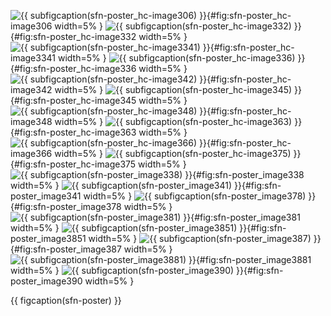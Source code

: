 <!-- MDFIGINCLUDE(sfn-poster) -->
<div id="fig:sfn-poster">

![{{ subfigcaption(sfn-poster_hc-image306) }}](img/sfn-poster/hc-image306.png){#fig:sfn-poster_hc-image306 width=5% }
![{{ subfigcaption(sfn-poster_hc-image332) }}](img/sfn-poster/hc-image332.png){#fig:sfn-poster_hc-image332 width=5% }
![{{ subfigcaption(sfn-poster_hc-image3341) }}](img/sfn-poster/hc-image3341.png){#fig:sfn-poster_hc-image3341 width=5% }
![{{ subfigcaption(sfn-poster_hc-image336) }}](img/sfn-poster/hc-image336.png){#fig:sfn-poster_hc-image336 width=5% }
![{{ subfigcaption(sfn-poster_hc-image342) }}](img/sfn-poster/hc-image342.png){#fig:sfn-poster_hc-image342 width=5% }
![{{ subfigcaption(sfn-poster_hc-image345) }}](img/sfn-poster/hc-image345.png){#fig:sfn-poster_hc-image345 width=5% }
![{{ subfigcaption(sfn-poster_hc-image348) }}](img/sfn-poster/hc-image348.png){#fig:sfn-poster_hc-image348 width=5% }
![{{ subfigcaption(sfn-poster_hc-image363) }}](img/sfn-poster/hc-image363.png){#fig:sfn-poster_hc-image363 width=5% }
![{{ subfigcaption(sfn-poster_hc-image366) }}](img/sfn-poster/hc-image366.png){#fig:sfn-poster_hc-image366 width=5% }
![{{ subfigcaption(sfn-poster_hc-image375) }}](img/sfn-poster/hc-image375.png){#fig:sfn-poster_hc-image375 width=5% }
![{{ subfigcaption(sfn-poster_image338) }}](img/sfn-poster/image338.png){#fig:sfn-poster_image338 width=5% }
![{{ subfigcaption(sfn-poster_image341) }}](img/sfn-poster/image341.png){#fig:sfn-poster_image341 width=5% }
![{{ subfigcaption(sfn-poster_image378) }}](img/sfn-poster/image378.png){#fig:sfn-poster_image378 width=5% }
![{{ subfigcaption(sfn-poster_image381) }}](img/sfn-poster/image381.png){#fig:sfn-poster_image381 width=5% }
![{{ subfigcaption(sfn-poster_image3851) }}](img/sfn-poster/image3851.png){#fig:sfn-poster_image3851 width=5% }
![{{ subfigcaption(sfn-poster_image387) }}](img/sfn-poster/image387.png){#fig:sfn-poster_image387 width=5% }
![{{ subfigcaption(sfn-poster_image3881) }}](img/sfn-poster/image3881.png){#fig:sfn-poster_image3881 width=5% }
![{{ subfigcaption(sfn-poster_image390) }}](img/sfn-poster/image390.png){#fig:sfn-poster_image390 width=5% }

{{ figcaption(sfn-poster) }}
</div>
<!-- /MDFIGINCLUDE(sfn-poster) -->
